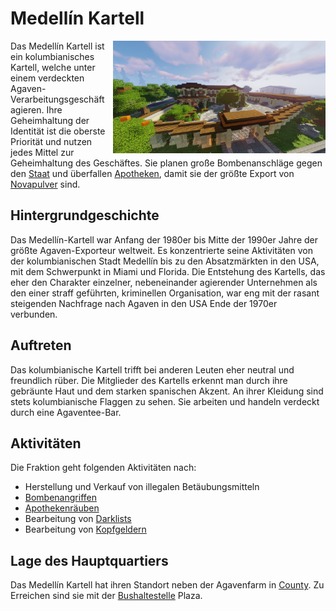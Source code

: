 # Medellín Kartell

<img align="right" width="340" eight="340" src="../../../assets/image/fraktionen/KartellHQ.png">

Das Medellín Kartell ist ein kolumbianisches Kartell, welche unter einem verdeckten Agaven-Verarbeitungsgeschäft agieren. Ihre Geheimhaltung der Identität ist die oberste Priorität und nutzen jedes Mittel zur Geheimhaltung des Geschäftes. Sie planen große Bombenanschläge gegen den [Staat](allgemein.md) und überfallen [Apotheken](../../pages/biz/apotheke.md), damit sie der größte Export von [Novapulver](../../pages/bmt/novapulver.md) sind.

## Hintergrundgeschichte 
Das Medellín-Kartell war Anfang der 1980er bis Mitte der 1990er Jahre der größte Agaven-Exporteur weltweit.
Es konzentrierte seine Aktivitäten von der kolumbianischen Stadt Medellín bis zu den Absatzmärkten in den USA, mit dem Schwerpunkt in Miami und Florida.
Die Entstehung des Kartells, das eher den Charakter einzelner, nebeneinander agierender Unternehmen als den einer straff geführten, kriminellen Organisation, war eng mit der rasant steigenden Nachfrage nach Agaven in den USA Ende der 1970er verbunden.

## Auftreten 
Das kolumbianische Kartell trifft bei anderen Leuten eher neutral und freundlich rüber. Die Mitglieder des Kartells erkennt man durch ihre gebräunte Haut und dem starken spanischen Akzent. An ihrer Kleidung sind stets kolumbianische Flaggen zu sehen. Sie arbeiten und handeln verdeckt durch eine Agaventee-Bar.

## Aktivitäten
Die Fraktion geht folgenden Aktivitäten nach:

* Herstellung und Verkauf von illegalen Betäubungsmitteln
* [Bombenangriffen](bomben.md)
* [Apothekenräuben](apothekenraub.md)
* Bearbeitung von [Darklists](darklist.md)
* Bearbeitung von [Kopfgeldern](kopfgeld.md)

## Lage des Hauptquartiers
Das Medellín Kartell hat ihren Standort neben der Agavenfarm in [County](../../pages/gebiete/county.md). Zu Erreichen sind sie mit der [Bushaltestelle](../../pages/öpnv/bus.md) Plaza.
